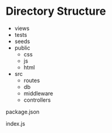 # Directory Structure

- views
- tests
- seeds
- public
    - css
    - js
    - html
- src
    - routes
    - db
    - middleware
    - controllers

package.json

index.js